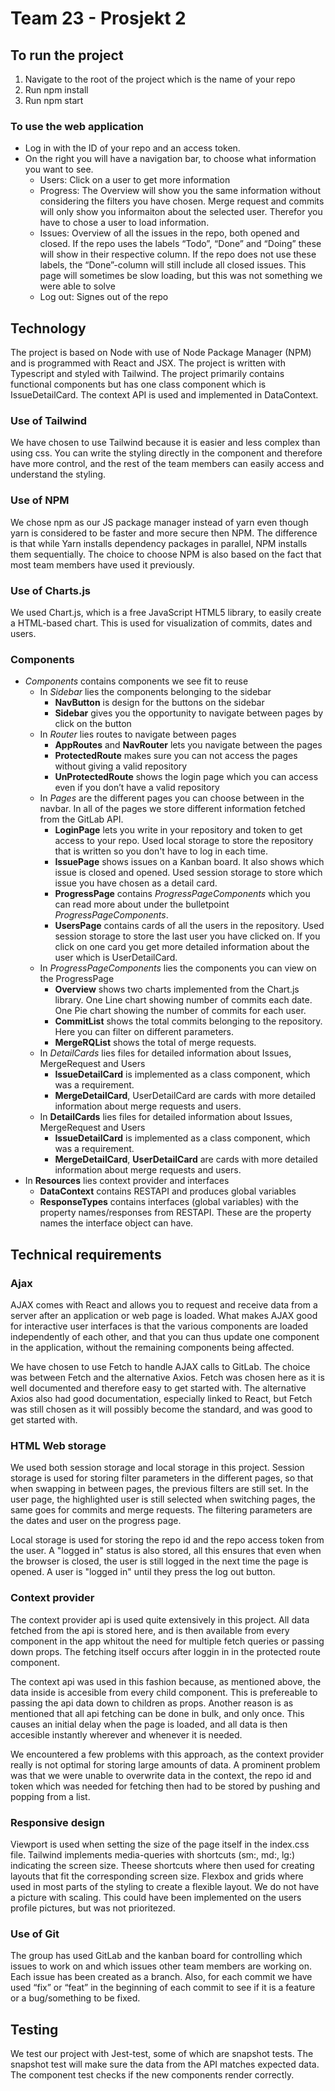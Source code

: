 # Team 23 - Prosjekt 2
## To run the project 
1. Navigate to the root of the project which is the name of your repo
2. Run npm install
3. Run npm start

### To use the web application
* Log in with the ID of your repo and an access token.
* On the right you will have a navigation bar, to choose what information you want to see.
    * Users: Click on a user to get more information
    * Progress: The Overview will show you the same information without considering the filters you have chosen. Merge request and commits will only show you informaiton about the selected user. Therefor you have to chose a user to load information.
    * Issues: Overview of all the issues in the repo, both opened and closed. If the repo uses the labels “Todo”, “Done” and “Doing” these will show in their respective column. If the repo does not use these labels, the “Done”-column will still include all closed issues. This page will sometimes be slow loading, but this was not something we were able to solve
    * Log out: Signes out of the repo 

## Technology
The project is based on Node with use of Node Package Manager (NPM) and is programmed with React and JSX. The project is written with Typescript and styled with Tailwind. The project primarily contains functional components but has one class component which is IssueDetailCard. The context API is used and implemented in DataContext. 

### Use of Tailwind
We have chosen to use Tailwind because it is easier and less complex than using css. You can write the styling directly in the component and therefore have more control, and the rest of the team members can easily access and understand the styling.

### Use of NPM
We chose npm as our JS package manager instead of yarn even though yarn is considered to be faster and more secure then NPM. The difference is that while Yarn installs dependency packages in parallel, NPM installs them sequentially. The choice to choose NPM is also based on the fact that most team members have used it previously.

### Use of Charts.js
We used Chart.js, which is a free JavaScript HTML5 library, to easily create a HTML-based chart. This is used for visualization of commits, dates and users. 

### Components
* *Components* contains components we see fit to reuse
    * In *Sidebar* lies the components belonging to the sidebar
        * **NavButton** is design for the buttons on the sidebar
        * **Sidebar** gives you the opportunity to navigate between pages by click on the button
    * In *Router* lies routes to navigate between pages
        * **AppRoutes** and **NavRouter** lets you navigate between the pages
        * **ProtectedRoute** makes sure you can not access the pages without giving a valid repository
        * **UnProtectedRoute** shows the login page which you can access even if you don’t have a valid repository
    * In *Pages* are the different pages you can choose between in the navbar. In all of the pages we store different information fetched from the GitLab API. 
        * **LoginPage** lets you write in your repository and token to get access to your repo. Used local storage to store the repository that is written so you don't have to log in each time.
        * **IssuePage** shows issues on a Kanban board. It also shows which issue is closed and opened. Used session storage to store which issue you have chosen as a detail card.
        * **ProgressPage** contains *ProgressPageComponents* which you can read more about under the bulletpoint *ProgressPageComponents*. 
        * **UsersPage** contains cards of all the users in the repository. Used session storage to store the last user you have clicked on. If you click on one card you get more detailed information about the user which is UserDetailCard.
    * In *ProgressPageComponents* lies the components you can view on the ProgressPage
        * **Overview** shows two charts implemented from the Chart.js library. One Line chart showing number of commits each date. One Pie chart showing the number of commits for each user.
        * **CommitList** shows the total commits belonging to the repository. Here you can filter on different parameters.
        * **MergeRQList** shows the total of merge requests.
    * In *DetailCards* lies files for detailed information about Issues, MergeRequest and Users
        * **IssueDetailCard** is implemented as a class component, which was a requirement.  
        * **MergeDetailCard**, UserDetailCard are cards with more detailed information about merge requests and users.
    * In **DetailCards** lies files for detailed information about Issues, MergeRequest and Users
        * **IssueDetailCard** is implemented as a class component, which was a requirement.  
        * **MergeDetailCard**, **UserDetailCard** are cards with more detailed information about merge requests and users.
* In **Resources** lies context provider and interfaces
    * **DataContext** contains RESTAPI and produces global variables
    * **ResponseTypes** contains interfaces (global variables) with the property names/responses from RESTAPI. These are the property names the interface object can have.

## Technical requirements
### Ajax
AJAX comes with React and allows you to request and receive data from a server after an application or web page is loaded. What makes AJAX good for interactive user interfaces is that the various components are loaded independently of each other, and that you can thus update one component in the application, without the remaining components being affected.

We have chosen to use Fetch to handle AJAX calls to GitLab. The choice was between Fetch and the alternative Axios. Fetch was chosen here as it is well documented and therefore easy to get started with. The alternative Axios also had good documentation, especially linked to React, but Fetch was still chosen as it will possibly become the standard, and was good to get started with.

### HTML Web storage
We used both session storage and local storage in this project. Session storage is used for storing filter parameters in the different pages, so that when swapping in between pages, the previous filters are still set. In the user page, the highlighted user is still selected when switching pages, the same goes for commits and merge requests. The filtering parameters are the dates and user on the progress page.

Local storage is used for storing the repo id and the repo access token from the user. A "logged in" status is also stored, all this ensures that even when the browser is closed, the user is still logged in the next time the page is opened. A user is "logged in" until they press the log out button.

### Context provider
The context provider api is used quite extensively in this project. All data fetched from the api is stored here, and is then available from every component in the app whitout the need for multiple fetch queries or passing down props. The fetching itself occurs after loggin in in the protected route component.

The context api was used in this fashion because, as mentioned above, the data inside is accesible from every child component. This is prefereable to passing the api data down to children as props. Another reason is as mentioned that all api fetching can be done in bulk, and only once. This causes an initial delay when the page is loaded, and all data is then accesible instantly wherever and whenever it is needed.

We encountered a few problems with this approach, as the context provider really is not optimal for storing large amounts of data. A prominent problem was that we were unable to overwrite data in the context, the repo id and token which was needed for fetching then had to be stored by pushing and popping from a list.

### Responsive design
Viewport is used when setting the size of the page itself in the index.css file.
Tailwind implements media-queries with shortcuts (sm:, md:, lg:) indicating the screen size. Theese shortcuts where then used for creating layouts that fit the corresponding screen size.
Flexbox and grids where used in most parts of the styling to create a flexible layout.
We do not have a picture with scaling. This could have been implemented on the users profile pictures, but was not prioritezed.

### Use of Git
The group has used GitLab and the kanban board for controlling which issues to work on and which issues other team members are working on. Each issue has been created as a branch. Also, for each commit we have used “fix” or “feat” in the beginning of each commit to see if it is a feature or a bug/something to be fixed. 

## Testing
We test our project with Jest-test, some of which are snapshot tests. The snapshot test will make sure the data from the API matches expected data. The component test checks if the new components render correctly. 




 








